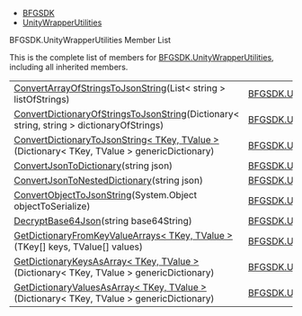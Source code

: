   - [BFGSDK](namespace_b_f_g_s_d_k.html)
  - [UnityWrapperUtilities](class_b_f_g_s_d_k_1_1_unity_wrapper_utilities.html)

BFGSDK.UnityWrapperUtilities Member List

This is the complete list of members for
[BFGSDK.UnityWrapperUtilities](class_b_f_g_s_d_k_1_1_unity_wrapper_utilities.html),
including all inherited members.

|                                                                                                                                                                                         |                                                                                    |              |
| --------------------------------------------------------------------------------------------------------------------------------------------------------------------------------------- | ---------------------------------------------------------------------------------- | ------------ |
| [ConvertArrayOfStringsToJsonString](class_b_f_g_s_d_k_1_1_unity_wrapper_utilities.html#a5c3ed6f4cf762ebe7c5a5ee8aed790c4)(List\< string \> listOfStrings)                               | [BFGSDK.UnityWrapperUtilities](class_b_f_g_s_d_k_1_1_unity_wrapper_utilities.html) | inlinestatic |
| [ConvertDictionaryOfStringsToJsonString](class_b_f_g_s_d_k_1_1_unity_wrapper_utilities.html#af18aa882bea0a94159018087ab637eaa)(Dictionary\< string, string \> dictionaryOfStrings)      | [BFGSDK.UnityWrapperUtilities](class_b_f_g_s_d_k_1_1_unity_wrapper_utilities.html) | inlinestatic |
| [ConvertDictionaryToJsonString\< TKey, TValue \>](class_b_f_g_s_d_k_1_1_unity_wrapper_utilities.html#a7e00c6b18ac059daaff098f1409222eb)(Dictionary\< TKey, TValue \> genericDictionary) | [BFGSDK.UnityWrapperUtilities](class_b_f_g_s_d_k_1_1_unity_wrapper_utilities.html) | inlinestatic |
| [ConvertJsonToDictionary](class_b_f_g_s_d_k_1_1_unity_wrapper_utilities.html#a438a63f17e2eea9bffec3c776cf985fe)(string json)                                                            | [BFGSDK.UnityWrapperUtilities](class_b_f_g_s_d_k_1_1_unity_wrapper_utilities.html) | inlinestatic |
| [ConvertJsonToNestedDictionary](class_b_f_g_s_d_k_1_1_unity_wrapper_utilities.html#a931b42e130addec835dbdc575f8a9343)(string json)                                                      | [BFGSDK.UnityWrapperUtilities](class_b_f_g_s_d_k_1_1_unity_wrapper_utilities.html) | inlinestatic |
| [ConvertObjectToJsonString](class_b_f_g_s_d_k_1_1_unity_wrapper_utilities.html#a6c05ba5d1e0626bc744c966f4c846153)(System.Object objectToSerialize)                                      | [BFGSDK.UnityWrapperUtilities](class_b_f_g_s_d_k_1_1_unity_wrapper_utilities.html) | inlinestatic |
| [DecryptBase64Json](class_b_f_g_s_d_k_1_1_unity_wrapper_utilities.html#a29360d6003c4ba11f08ec42cae7f9db3)(string base64String)                                                          | [BFGSDK.UnityWrapperUtilities](class_b_f_g_s_d_k_1_1_unity_wrapper_utilities.html) | inlinestatic |
| [GetDictionaryFromKeyValueArrays\< TKey, TValue \>](class_b_f_g_s_d_k_1_1_unity_wrapper_utilities.html#a53b3a0cee2d3248ac0d05c7cc52a8cab)(TKey\[\] keys, TValue\[\] values)             | [BFGSDK.UnityWrapperUtilities](class_b_f_g_s_d_k_1_1_unity_wrapper_utilities.html) | inlinestatic |
| [GetDictionaryKeysAsArray\< TKey, TValue \>](class_b_f_g_s_d_k_1_1_unity_wrapper_utilities.html#a79331ad4cb70c60534fe305054b12474)(Dictionary\< TKey, TValue \> genericDictionary)      | [BFGSDK.UnityWrapperUtilities](class_b_f_g_s_d_k_1_1_unity_wrapper_utilities.html) | inlinestatic |
| [GetDictionaryValuesAsArray\< TKey, TValue \>](class_b_f_g_s_d_k_1_1_unity_wrapper_utilities.html#a1f86c0e513da4f3e3b00fb89e3d3a65a)(Dictionary\< TKey, TValue \> genericDictionary)    | [BFGSDK.UnityWrapperUtilities](class_b_f_g_s_d_k_1_1_unity_wrapper_utilities.html) | inlinestatic |
